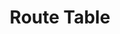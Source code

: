 ---
layout: default
title: Route Table
parent: VPC
grand_parent: Public Cloud
permalink: /public-cloud/vpc/route-table/
nav_order: 6
---